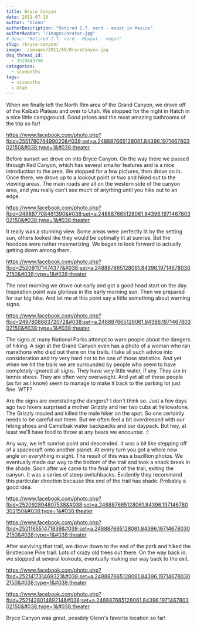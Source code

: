 ```yaml
---
title: Bryce Canyon
date: 2011-07-10
author: "Glenn"
authorDescription: "Retired I.T. nerd - expat in Mexico"
authorAvatar: "/images/avatar.jpg"
# desc: "Retired I.T. nerd - Mexpat - vegan"
slug: /bryce-canyon/
image:  /images/2011/08/BryceCanyon.jpg
dsq_thread_id:
  - 3519443750
categories:
  - sixmonths
tags:
  - sixmonths
  - Utah
---
```

When we finally left the North Rim area of the Grand Canyon, we drove off of the Kaibab Plateau and over to Utah. We stopped for the night in Hatch in a nice little campground. Good prices and the most amazing bathrooms of the trip so far!

https://www.facebook.com/photo.php?fbid=255178074499020&#038;set=a.248887665128061.84396.197146780302150&#038;type=1&#038;theater

Before sunset we drove on into Bryce Canyon. On the way there we passed through Red Canyon, which has several smaller features and is a nice introduction to the area. We stopped for a few pictures, then drove on in. Once there, we drove up to a lookout point or two and hiked out to the viewing areas. The main roads are all on the western side of the canyon area, and you really can't see much of anything until you hike out to an edge.

https://www.facebook.com/photo.php?fbid=248887708461390&#038;set=a.248887665128061.84396.197146780302150&#038;type=1&#038;theater

It really was a stunning view. Some areas were perfectly lit by the setting sun, others looked like they would be optimally lit at sunrise. But the hoodoos were rather mesmerizing. We began to look forward to actually getting down among them.

https://www.facebook.com/photo.php?fbid=252091171474377&#038;set=a.248887665128061.84396.197146780302150&#038;type=1&#038;theater

The next morning we drove out early and got a good head start on the day. Inspiration point was glorious in the early morning sun. Then we prepared for our big hike. And let me at this point say a little something about warning signs.

https://www.facebook.com/photo.php?fbid=249780888372072&#038;set=a.248887665128061.84396.197146780302150&#038;type=1&#038;theater

The signs at many National Parks attempt to warn people about the dangers of hiking. A sign at the Grand Canyon even has a photo of a woman who ran marathons who died out there on the trails. I take all such advice into consideration and try very hard not to be one of those statistics. And yet when we hit the trails we are surrounded by people who seem to have completely ignored all signs. They have very little water, if any. They are in tennis shoes. They are often very overweight. And yet all of these people (as far as I know) seem to manage to make it back to the parking lot just fine. WTF?

Are the signs are overstating the dangers? I don't think so. Just a few days ago two hikers surprised a mother Grizzly and her two cubs at Yellowstone. The Grizzly mauled and killed the male hiker on the spot. So one certainly needs to be careful out there. But we often feel a bit overdressed with our hiking shoes and Camelbak water backpacks and our daypack. But hey, at least we'll have food to throw at any bears we encounter. <img src="https://v2j.vagabondians.com/wp-includes/images/smilies/simple-smile.png" alt=":)" class="wp-smiley" style="height: 1em; max-height: 1em;" />

Any way, we left sunrise point and descended. It was a bit like stepping off of a spacecraft onto another planet. At every turn you got a whole new angle on everything in sight. The result of this was a bazillion photos. We eventually made our way to the bottom of the trail and took a snack break in the shade. Soon after we came to the final part of the trail, exiting the canyon. It was a series of steep switchbacks. Evidently they recommend this particular direction because this end of the trail has shade. Probably a good idea.

https://www.facebook.com/photo.php?fbid=252092894807538&#038;set=a.248887665128061.84396.197146780302150&#038;type=1&#038;theater

https://www.facebook.com/photo.php?fbid=252116551471839&#038;set=a.248887665128061.84396.197146780302150&#038;type=1&#038;theater

After surviving that trail, we drove down to the end of the park and hiked the Bristlecone Pine trail. Lots of crazy old trees out there. On the way back in, we stopped at several lookouts, eventually making our way back to the exit.

https://www.facebook.com/photo.php?fbid=252141731469321&#038;set=a.248887665128061.84396.197146780302150&#038;type=1&#038;theater

https://www.facebook.com/photo.php?fbid=252142801469214&#038;set=a.248887665128061.84396.197146780302150&#038;type=1&#038;theater

Bryce Canyon was great, possibly Glenn's favorite location so far!